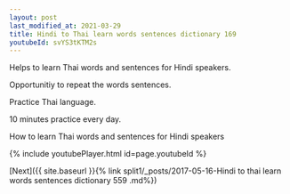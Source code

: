 ```yaml
---
layout: post
last_modified_at: 2021-03-29
title: Hindi to Thai learn words sentences dictionary 169 
youtubeId: svYS3tKTM2s
---
```

 
 
Helps to learn Thai words and sentences for Hindi speakers.

Opportunitiy to repeat the words sentences. 

Practice Thai language. 
 
10 minutes practice every day. 
 
How to learn Thai words and sentences for Hindi speakers 
 
{% include youtubePlayer.html id=page.youtubeId %}
 
 
[Next]({{ site.baseurl }}{% link  split1/_posts/2017-05-16-Hindi to thai learn words sentences dictionary 559 .md%})
 

